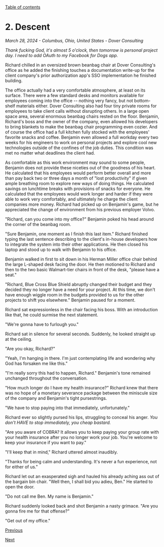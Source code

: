 [Table of contents](./README.md#table-of-contents)

# 2. Descent
*March 28, 2024 - Columbus, Ohio, United States - Dover Consulting*

*Thank fucking God, it's almost 5 o'clock, then tomorrow is personal project day. I need to add OAuth to my Facebook for Dogs app.* 

Richard chilled in an oversized brown beanbag chair at Dover Consulting's office as he added the finishing touches a documentation write-up for the client company's prior authorization app's SSO implementation he finished building. 

The office actually had a very comfortable atmosphere, at least on its surface. There were a few standard desks and monitors available for employees coming into the office -- nothing very fancy, but not bottom-shelf materials either. Dover Consulting also had four tiny private rooms for employees to take client calls without disrupting others. In a large open space area, several enormous beanbag chairs rested on the floor. Benjamin, Richard's boss and the owner of the company, even allowed his developers to bring blankets to make the beanbag chair programming even cozier. And of course the office had a full kitchen fully stocked with the employees' favorite snacks and coffee. Benjamin even allowed a full workday every two weeks for his engineers to work on personal projects and explore cool new technologies outside of the confines of the job duties. This condition was met no matter what deadlines the client had.

As comfortable as this work environment may sound to some people, Benjamin does not provide these niceties out of the goodness of his heart. He calculated that his employees would perform better overall and more than pay back two or three days a month of "lost productivity" if given ample breathing room to explore new ways of doing things. He calculated savings on lunchtime breaks with provisions of snacks for everyone. He calculated that the employees would work longer and harder if they were able to work very comfortably, and ultimately he charge the client companies more money. Richard had picked up on Benjamin's game, but he appreciated the change of environment from his previous employer Volvo. 

"Richard, can you come into my office?" Benjamin poked his head around the corner of the beanbag room.

"Sure Benjamin, one moment as I finish this last item." Richard finished typing the last sentence describing to the client's in-house developers how to integrate the system into their other applications. He then closed his laptop and stood up to walk with Benjamin to his office.

Benjamin walked in first to sit down in his Herman Miller office chair behind the large L-shaped desk facing the door. He then motioned to Richard and then to the two basic Walmart-tier chairs in front of the desk, "please have a seat." 

"Richard, Blue Cross Blue Shield abruptly changed their budget and they decided they no longer have a need for your project. At this time, we don't have enough wiggle room in the budgets provided to us for the other projects to shift you elsewhere." Benjamin paused for a moment.

Richard sat expressionless in the chair facing his boss. With an introduction like that, he could surmise the next statement. 

"We're gonna have to furlough you."

Richard sat in silence for several seconds. Suddenly, he looked straight up at the ceiling. 

"Are you okay, Richard?" 

"Yeah, I'm hanging in there. I'm just contemplating life and wondering why God has forsaken me like this."

"I'm really sorry this had to happen, Richard." Benjamin's tone remained unchanged throughout the conversation. 

"How much longer do I have my health insurance?" Richard knew that there was no hope of a monetary severance package between the miniscule size of the company and Benjamin's tight pursestrings.

"We have to stop paying into that immediately, unfortunately." 

Richard ever so slightly pursed his lips, struggling to conceal his anger. *You don't HAVE to stop immediately, you cheap bastard.*

"Are you aware of COBRA? It allows you to keep paying your group rate with your health insurance after you no longer work your job. You're welcome to keep your insurance if you want to pay."

"I'll keep that in mind," Richard uttered almost inaudibly.

"Thanks for being calm and understanding. It's never a fun experience, not for either of us."

Richard let out an exasperated sigh and hauled his already aching ass out of the bargain bin chair. "Well then, I shall bid you adieu, Ben." He started to open the door.

"Do not call me Ben. My name is Benjamin."

Richard suddenly looked back and shot Benjamin a nasty grimace. "Are you gonna fire me for that offense?"

"Get out of my office."

[Previous](./1.betrayal.md)

[Next](./3.curiosity.md)